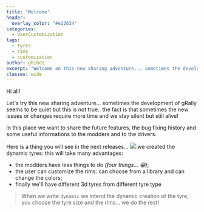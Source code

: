 ```yaml
---
title: "Welcome"
header:
  overlay_color: "#e22634"
categories:
  - UserCustomization
tags:
  - tyres
  - rims
  - customization
author: ghiboz
excerpt: "Welcome on this new sharing adventure... sometimes the development of gRally seems to be quiet but this is not true.. the fact is that sometimes the new issues or changes require more time and we stay silent but still alive!"
classes: wide
---
```


Hi all!

Let's try this new sharing adventure... sometimes the development of gRally seems to be quiet 
but this is not true.. the fact is that sometimes the new issues or changes require more time and we stay 
silent but still alive!

In this place we want to share the future features, the bug fixing history and some useful informations 
to the modders and to the drivers.

Here is a thing you will see in the next releases...
![](https://imgur.com/8qwRMU8.png)
we created the dynamic tyres: this will take many advantages:
 - the modders have less things to do _(four things... 😁)_;
 - the user can customize the rims: can choose from a library and can change the colors;
 - finally we'll have different 3d tyres from different tyre type

  > When we write `dynamic` we intend the dynamic creation of the tyre, you choose the tyre size and the rims... we do the rest!
